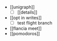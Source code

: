 - [[unigraph]]
  - [ ] [[details]]
- [[opt in writes]]
  - [ ] test flight branch
- [[flancia meet]]
- [[pomodoros]]

